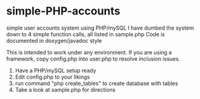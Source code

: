 simple-PHP-accounts
===================

simple user accounts system using PHP/mySQL
I have dumbed the system down to 4 simple function calls, all listed in sample.php
Code is documented in doxygen/javadoc style

This is intended to work under any environment. If you are using a framework, copy config.php into user.php to resolve inclusion issues.

1. Have a PHP/mySQL setup ready
2. Edit config.php to your likings
3. run command "php create_tables" to create database with tables
4. Take a look at sample.php for directions